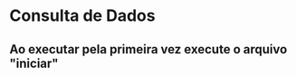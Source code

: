# Consulta de Dados
## Ao executar pela primeira vez execute o arquivo "iniciar" <img src="https://cdn.jsdelivr.net/gh/devicons/devicon/icons/python/python-original.svg" width="10" height="10"/>
